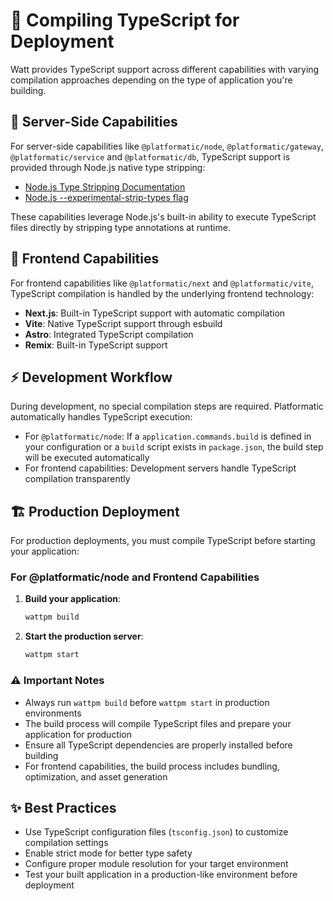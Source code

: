 # 🚀 Compiling TypeScript for Deployment

Watt provides TypeScript support across different capabilities with varying compilation approaches depending on the type of application you're building.

## 🔧 Server-Side Capabilities

For server-side capabilities like `@platformatic/node`, `@platformatic/gateway`, `@platformatic/service` and `@platformatic/db`, TypeScript support is provided through Node.js native type stripping:

- [Node.js Type Stripping Documentation](https://nodejs.org/api/typescript.html)
- [Node.js --experimental-strip-types flag](https://nodejs.org/docs/latest/api/cli.html#--experimental-strip-types)

These capabilities leverage Node.js's built-in ability to execute TypeScript files directly by stripping type annotations at runtime.

## 🎨 Frontend Capabilities

For frontend capabilities like `@platformatic/next` and `@platformatic/vite`, TypeScript compilation is handled by the underlying frontend technology:

- **Next.js**: Built-in TypeScript support with automatic compilation
- **Vite**: Native TypeScript support through esbuild
- **Astro**: Integrated TypeScript compilation
- **Remix**: Built-in TypeScript support

## ⚡ Development Workflow

During development, no special compilation steps are required. Platformatic automatically handles TypeScript execution:

- For `@platformatic/node`: If a `application.commands.build` is defined in your configuration or a `build` script exists in `package.json`, the build step will be executed automatically
- For frontend capabilities: Development servers handle TypeScript compilation transparently

## 🏗️ Production Deployment

For production deployments, you must compile TypeScript before starting your application:

### For @platformatic/node and Frontend Capabilities

1. **Build your application**:

   ```bash
   wattpm build
   ```

2. **Start the production server**:
   ```bash
   wattpm start
   ```

### ⚠️ Important Notes

- Always run `wattpm build` before `wattpm start` in production environments
- The build process will compile TypeScript files and prepare your application for production
- Ensure all TypeScript dependencies are properly installed before building
- For frontend capabilities, the build process includes bundling, optimization, and asset generation

## ✨ Best Practices

- Use TypeScript configuration files (`tsconfig.json`) to customize compilation settings
- Enable strict mode for better type safety
- Configure proper module resolution for your target environment
- Test your built application in a production-like environment before deployment
